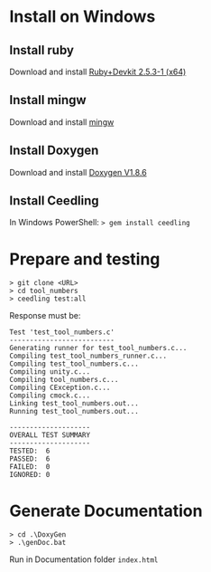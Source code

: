 # Install on Windows
## Install ruby
Download and install [Ruby+Devkit 2.5.3-1 (x64)](https://rubyinstaller.org)

## Install mingw
Download and install [mingw](https://sourceforge.net/projects/mingw-w64/)

## Install Doxygen
Download and install [Doxygen V1.8.6](https://sourceforge.net/projects/doxygen/files/rel-1.8.6/doxygen-1.8.6-setup.exe/download)

## Install Ceedling
In Windows PowerShell:
`> gem install ceedling`

# Prepare and testing
```
> git clone <URL>
> cd tool_numbers
> ceedling test:all
```
Response must be:
```
Test 'test_tool_numbers.c'
--------------------------
Generating runner for test_tool_numbers.c...
Compiling test_tool_numbers_runner.c...
Compiling test_tool_numbers.c...
Compiling unity.c...
Compiling tool_numbers.c...
Compiling CException.c...
Compiling cmock.c...
Linking test_tool_numbers.out...
Running test_tool_numbers.out...

--------------------
OVERALL TEST SUMMARY
--------------------
TESTED:  6
PASSED:  6
FAILED:  0
IGNORED: 0
```
# Generate Documentation
```
> cd .\DoxyGen
> .\genDoc.bat
```
Run in Documentation folder `index.html`
